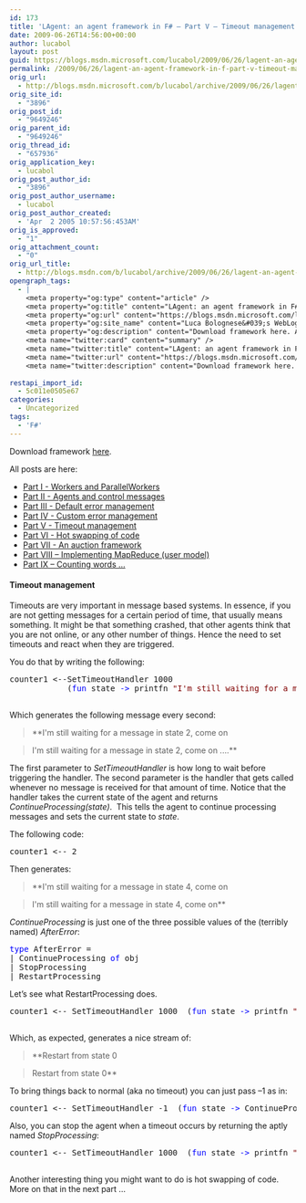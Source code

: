 ```yaml
---
id: 173
title: 'LAgent: an agent framework in F# – Part V – Timeout management'
date: 2009-06-26T14:56:00+00:00
author: lucabol
layout: post
guid: https://blogs.msdn.microsoft.com/lucabol/2009/06/26/lagent-an-agent-framework-in-f-part-v-timeout-management/
permalink: /2009/06/26/lagent-an-agent-framework-in-f-part-v-timeout-management/
orig_url:
  - http://blogs.msdn.microsoft.com/b/lucabol/archive/2009/06/26/lagent-an-agent-framework-in-f-part-v-timeout-management.aspx
orig_site_id:
  - "3896"
orig_post_id:
  - "9649246"
orig_parent_id:
  - "9649246"
orig_thread_id:
  - "657936"
orig_application_key:
  - lucabol
orig_post_author_id:
  - "3896"
orig_post_author_username:
  - lucabol
orig_post_author_created:
  - 'Apr  2 2005 10:57:56:453AM'
orig_is_approved:
  - "1"
orig_attachment_count:
  - "0"
orig_url_title:
  - http://blogs.msdn.com/b/lucabol/archive/2009/06/26/lagent-an-agent-framework-in-f-part-v-timeout-management.aspx
opengraph_tags:
  - |
    <meta property="og:type" content="article" />
    <meta property="og:title" content="LAgent: an agent framework in F# &ndash; Part V &ndash; Timeout management" />
    <meta property="og:url" content="https://blogs.msdn.microsoft.com/lucabol/2009/06/26/lagent-an-agent-framework-in-f-part-v-timeout-management/" />
    <meta property="og:site_name" content="Luca Bolognese&#039;s WebLog" />
    <meta property="og:description" content="Download framework here. All posts are here: Part I  - Workers and ParallelWorkers Part II  - Agents and control messages Part III  - Default error management Part IV  - Custom error management Part V  - Timeout management Part VI  - Hot swapping of code Part VII  - An auction framework Part VIII – Implementing MapReduce..." />
    <meta name="twitter:card" content="summary" />
    <meta name="twitter:title" content="LAgent: an agent framework in F# &ndash; Part V &ndash; Timeout management" />
    <meta name="twitter:url" content="https://blogs.msdn.microsoft.com/lucabol/2009/06/26/lagent-an-agent-framework-in-f-part-v-timeout-management/" />
    <meta name="twitter:description" content="Download framework here. All posts are here: Part I  - Workers and ParallelWorkers Part II  - Agents and control messages Part III  - Default error management Part IV  - Custom error management Part V  - Timeout management Part VI  - Hot swapping of code Part VII  - An auction framework Part VIII – Implementing MapReduce..." />
    
restapi_import_id:
  - 5c011e0505e67
categories:
  - Uncategorized
tags:
  - 'F#'
---
```

Download framework [here](http://code.msdn.microsoft.com/LAgent).

All posts are here:

  * [Part I  - Workers and ParallelWorkers](http://blogs.msdn.com/lucabol/archive/2009/05/29/lagent-an-agent-framework-in-f-part-i-workers-and-parallelworkers.aspx) 
  * [Part II  - Agents and control messages](http://blogs.msdn.com/lucabol/archive/2009/06/05/lagent-an-agent-framework-in-f-part-ii-agents-and-control-messages.aspx) 
  * [Part III  - Default error management](http://blogs.msdn.com/lucabol/archive/2009/06/12/lagent-an-agent-framework-in-f-part-iii-default-error-management.aspx) 
  * [Part IV  - Custom error management](http://blogs.msdn.com/lucabol/archive/2009/06/19/lagent-an-agent-framework-in-f-part-iv-custom-error-management.aspx) 
  * [Part V  - Timeout management](http://blogs.msdn.com/lucabol/archive/2009/06/26/lagent-an-agent-framework-in-f-part-v-timeout-management.aspx) 
  * [Part VI  - Hot swapping of code](http://blogs.msdn.com/lucabol/archive/2009/07/03/lagent-an-agent-framework-in-f-part-vi-hot-swapping-of-code-and-something-silly.aspx) 
  * [Part VII  - An auction framework](http://blogs.msdn.com/lucabol/archive/2009/07/10/lagent-an-agent-framework-in-f-part-vii-an-auction-application.aspx) 
  * [Part VIII – Implementing MapReduce (user model)](http://blogs.msdn.com/lucabol/archive/2009/09/04/lagent-an-agent-framework-in-f-part-viii-implementing-mapreduce-user-model.aspx) 
  * [Part IX – Counting words …](http://blogs.msdn.com/lucabol/archive/2009/09/18/lagent-an-agent-framework-in-f-part-ix-counting-words.aspx) 

#### Timeout management

Timeouts are very important in message based systems. In essence, if you are not getting messages for a certain period of time, that usually means something. It might be that something crashed, that other agents think that you are not online, or any other number of things. Hence the need to set timeouts and react when they are triggered.

You do that by writing the following:

<pre class="code">counter1 &lt;--SetTimeoutHandler 1000 <br />            (<span style="color:blue;">fun </span>state <span style="color:blue;">-&gt; </span>printfn <span style="color:maroon;">"I'm still waiting for a message in state %A, come on ..." <br />                                                            </span>state; ContinueProcessing(state))              </pre>

Which generates the following message every second:

> **I'm still waiting for a message in state 2, come on
        
>   
> I'm still waiting for a message in state 2, come on .…**

The first parameter to _SetTimeoutHandler_ is how long to wait before triggering the handler. The second parameter is the handler that gets called whenever no message is received for that amount of time. Notice that the handler takes the current state of the agent and returns _ContinueProcessing(state)_.&#160; This tells the agent to continue processing messages and sets the current state to _state_.

The following code:

<pre class="code">counter1 &lt;-- 2</pre>

Then generates:

> **I'm still waiting for a message in state 4, come on
        
>   
> I'm still waiting for a message in state 4, come on**

_ContinueProcessing_ is just one of the three possible values of the (terribly named) _AfterError_:

<pre class="code"><span style="color:blue;">type </span>AfterError =
| ContinueProcessing <span style="color:blue;">of </span>obj
| StopProcessing
| RestartProcessing</pre>

Let’s see what RestartProcessing does.

<pre class="code">counter1 &lt;-- SetTimeoutHandler 1000  (<span style="color:blue;">fun </span>state <span style="color:blue;">-&gt; </span>printfn <span style="color:maroon;">"Restart from state %A" </span>state<br />                                                                        ; RestartProcessing)</pre>

Which, as expected, generates a nice stream of:

> **Restart from state 0
        
>   
> Restart from state 0**

To bring things back to normal (aka no timeout) you can just pass –1 as in:

<pre class="code">counter1 &lt;-- SetTimeoutHandler -1  (<span style="color:blue;">fun </span>state <span style="color:blue;">-&gt; </span>ContinueProcessing(state))</pre>

Also, you can stop the agent when a timeout occurs by returning the aptly named _StopProcessing_:

<pre class="code">counter1 &lt;-- SetTimeoutHandler 1000  (<span style="color:blue;">fun </span>state <span style="color:blue;">-&gt; </span>printfn <span style="color:maroon;">"Restart from state %A" </span>state; <br />                                                                             StopProcessing)</pre>

Another interesting thing you might want to do is hot swapping of code. More on that in the next part …